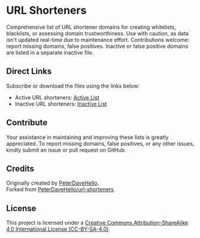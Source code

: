 # URL Shorteners

Comprehensive list of URL shortener domains for creating whitelists, blacklists, or assessing domain trustworthiness. Use with caution, as data isn't updated real-time due to maintenance effort. Contributions welcome: report missing domains, false positives. Inactive or false positive domains are listed in a separate inactive file.

## Direct Links

Subscribe or download the files using the links below:

- Active URL shorteners: [Active List](https://raw.githubusercontent.com/badappearance/url-shorteners/refs/heads/master/list)
- Inactive URL shorteners: [Inactive List](https://raw.githubusercontent.com/badappearance/url-shorteners/refs/heads/master/inactive)

## Contribute

Your assistance in maintaining and improving these lists is greatly appreciated. To report missing domains, false positives, or any other issues, kindly submit an issue or pull request on GitHub.

## Credits

Originally created by [PeterDaveHello](https://github.com/PeterDaveHello).  
Forked from [PeterDaveHello/url-shorteners](https://github.com/PeterDaveHello/url-shorteners).

## License

This project is licensed under a [Creative Commons Attribution-ShareAlike 4.0 International License (CC-BY-SA-4.0)](https://creativecommons.org/licenses/by-sa/4.0/).
